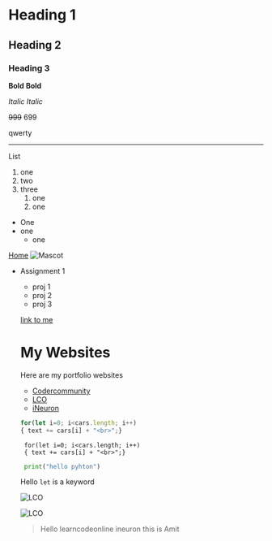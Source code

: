 # Heading 1
## Heading 2
### Heading 3

**Bold**
__Bold__

*Italic*
_Italic_

~~999~~ 699

 qwerty
 ***


 List


1. one
1. two
1. three
    1. one
    1. one

- One
- one
    - one

[Home](https://www.google.com "Google")
![Mascot](https://learncodeonline.in/mascot.png)

- Assignment 1
   - proj 1
   - proj 2
   - proj 3

   [link to me](https://google.com "L")

   # My Websites

   Here are my portfolio websites

   - [Codercommunity](web.codercommunity.io)
   - [LCO](web.learncodeonline.in)
   - [iNeuron](https://ineuron.ai)


   ``` javascript
   for(let i=0; i<cars.length; i++)
   { text += cars[i] + "<br>";}
   ```
  ```
   for(let i=0; i<cars.length; i++)
   { text += cars[i] + "<br>";}
   ```

   ```python
    print("hello pyhton")
    ```



   Hello `let` is a keyword

   ![LCO](https://learncodeonline.in/mascot.png)

   ![LCO](img1.jpg)

   >Hello learncodeonline ineuron this is Amit


   




